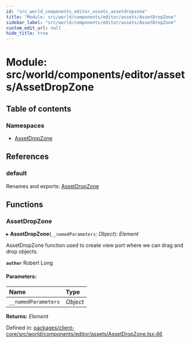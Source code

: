```yaml
---
id: "src_world_components_editor_assets_assetdropzone"
title: "Module: src/world/components/editor/assets/AssetDropZone"
sidebar_label: "src/world/components/editor/assets/AssetDropZone"
custom_edit_url: null
hide_title: true
---
```


# Module: src/world/components/editor/assets/AssetDropZone

## Table of contents

### Namespaces

- [AssetDropZone](src_world_components_editor_assets_assetdropzone.assetdropzone.md)

## References

### default

Renames and exports: [AssetDropZone](src_world_components_editor_assets_assetdropzone.md#assetdropzone)

## Functions

### AssetDropZone

▸ **AssetDropZone**(`__namedParameters`: *Object*): *Element*

AssetDropZone function used to create view port where we can drag and drop objects.

**`author`** Robert Long

#### Parameters:

Name | Type |
:------ | :------ |
`__namedParameters` | *Object* |

**Returns:** *Element*

Defined in: [packages/client-core/src/world/components/editor/assets/AssetDropZone.tsx:46](https://github.com/xr3ngine/xr3ngine/blob/65dfcf39a/packages/client-core/src/world/components/editor/assets/AssetDropZone.tsx#L46)
